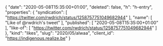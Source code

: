 {
  "date": "2020-05-08T15:35:00+01:00",
  "deleted": false,
  "h": "h-entry",
  "properties": {
    "syndication": [
      "https://twitter.com/rwdrich/status/1258757751049682944"
    ],
    "name": [
      "Like of @rwdrich's tweet"
    ],
    "published": [
      "2020-05-08T15:35:00+01:00"
    ],
    "like-of": [
      "https://twitter.com/rwdrich/status/1258757751049682944"
    ]
  },
  "kind": "likes",
  "slug": "2020/05/alwaa",
  "client_id": "https://indigenous.realize.be"
}
